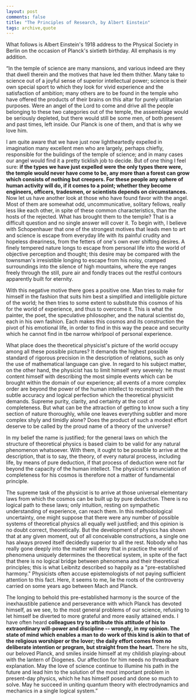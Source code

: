 ```yaml
---
layout: post
comments: false
title: "The Principles of Research, by Albert Einstein"
tags: archive,quote
---
```


What follows is Albert Einstein's 1918 address to the Physical Society in Berlin on the occasion of Planck's sixtieth birthday. All emphasis is my addition.

“In the temple of science are many mansions, and various indeed are they that dwell therein and the motives that have led them thither. Many take to science out of a joyful sense of superior intellectual power; science is their own special sport to which they look for vivid experience and the satisfaction of ambition; many others are to be found in the temple who have offered the products of their brains on this altar for purely utilitarian purposes. Were an angel of the Lord to come and drive all the people belonging to these two categories out of the temple, the assemblage would be seriously depleted, but there would still be some men, of both present and past times, left inside. Our Planck is one of them, and that is why we love him.

 I am quite aware that we have just now lightheartedly expelled in imagination many excellent men who are largely, perhaps chiefly, responsible for the buildings of the temple of science; and in many cases our angel would find it a pretty ticklish job to decide. But of one thing I feel sure: **if the types we have just expelled were the only types there were, the temple would never have come to be, any more than a forest can grow which consists of nothing but creepers. For these people any sphere of human activity will do, if it comes to a point; whether they become engineers, officers, tradesmen, or scientists depends on circumstances.** Now let us have another look at those who have found favor with the angel. Most of them are somewhat odd, uncommunicative, solitary fellows, really less like each other, in spite of these common characteristics, than the hosts of the rejected. What has brought them to the temple? That is a difficult question and no single answer will cover it. To begin with, I believe with Schopenhauer that one of the strongest motives that leads men to art and science is escape from everyday life with its painful crudity and hopeless dreariness, from the fetters of one's own ever shifting desires. A finely tempered nature longs to escape from personal life into the world of objective perception and thought; this desire may be compared with the townsman's irresistible longing to escape from his noisy, cramped surroundings into the silence of high mountains, where the eye ranges freely through the still, pure air and fondly traces out the restful contours apparently built for eternity.

 With this negative motive there goes a positive one. Man tries to make for himself in the fashion that suits him best a simplified and intelligible picture of the world; he then tries to some extent to substitute this cosmos of his for the world of experience, and thus to overcome it. This is what the painter, the poet, the speculative philosopher, and the natural scientist do, each in his own fashion. Each makes this cosmos and its construction the pivot of his emotional life, in order to find in this way the peace and security which he cannot find in tbe narrow whirlpool of personal experience.

 What place does the theoretical physicist's picture of the world occupy among all these possible pictures? It demands the highest possible standard of rigorous precision in the description of relations, such as only the use of mathematical language can give. In regard to his subject matter, on the other hand, the physicist has to limit himself very severely: he must content himself with describing the most simple events which can be brought within the domain of our experience; all events of a more complex order are beyond the power of the human intellect to reconstruct with the subtle accuracy and logical perfection which the theoretical physicist demands. Supreme purity, clarity, and certainty at the cost of completeness. But what can be the attraction of getting to know such a tiny section of nature thoroughly, while one leaves everything subtler and more complex shyly and timidly alone? Does the product of such a modest effort deserve to be called by the proud name of a theory of the universe?

 In my belief the name is justified; for the general laws on which the structure of theoretical physics is based claim to be valid for any natural phenomenon whatsoever. With them, it ought to be possible to arrive at the description, that is to say, the theory, of every natural process, including life, by means of pure deduction, if that process of deduction were not far beyond the capacity of the human intellect. The physicist's renunciation of completeness for his cosmos is therefore not a matter of fundamental principle.

 The supreme task of the physicist is to arrive at those universal elementary laws from which the cosmos can be built up by pure deduction. There is no logical path to these laws; only intuition, resting on sympathetic understanding of experience, can reach them. In this methodological uncertainty, one might suppose that there were any number of possible systems of theoretical physics all equally well justified; and this opinion is no doubt correct, theoretically. But the development of physics has shown that at any given moment, out of all conceivable constructions, a single one has always proved itself decidedly superior to all the rest. Nobody who has really gone deeply into the matter will deny that in practice the world of phenomena uniquely determines the theoretical system, in spite of the fact that there is no logical bridge between phenomena and their theoretical principles; this is what Leibnitz described so happily as a "pre-established harmony." Physicists often accuse epistemologists of not paying sufficient attention to this fact. Here, it seems to me, lie the roots of the controversy carried on some years ago between Mach and Planck.

 The longing to behold this pre-established harmony is the source of the inexhaustible patience and perseverance with which Planck has devoted himself, as we see, to the most general problems of our science, refusing to let himself be diverted to more grateful and more easily attained ends. I have often heard **colleagues try to attribute this attitude of his to extraordinary will-power and discipline -- wrongly, in my opinion. The state of mind which enables a man to do work of this kind is akin to that of the religious worshiper or the lover; the daily effort comes from no deliberate intention or program, but straight from the heart.** There he sits, our beloved Planck, and smiles inside himself at my childish playing-about with the lantern of Diogenes. Our affection for him needs no threadbare explanation. May the love of science continue to illumine his path in the future and lead him to the solution of the most important problem in present-day physics, which he has himself posed and done so much to solve. May he succeed in uniting quantum theory with electrodynamics and mechanics in a single logical system.”
